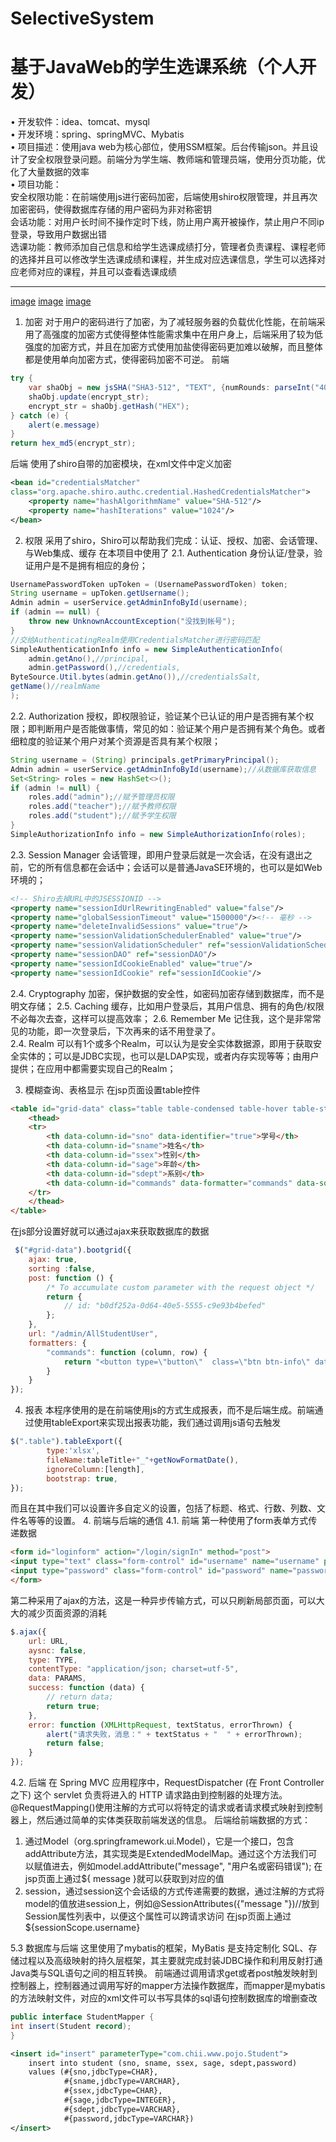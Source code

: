 # SelectiveSystem
# 基于JavaWeb的学生选课系统（个人开发）<br>
•	开发软件：idea、tomcat、mysql<br>
•	开发环境：spring、springMVC、Mybatis <br>
•	项目描述：使用java web为核心部位，使用SSM框架。后台传输json。并且设计了安全权限登录问题。前端分为学生端、教师端和管理员端，使用分页功能，优化了大量数据的效率<br>
•	项目功能：<br>
安全权限功能：在前端使用js进行密码加密，后端使用shiro权限管理，并且再次加密密码，使得数据库存储的用户密码为非对称密钥<br>
会话功能：对用户长时间不操作定时下线，防止用户离开被操作，禁止用户不同ip登录，导致用户数据出错<br>
选课功能：教师添加自己信息和给学生选课成绩打分，管理者负责课程、课程老师的选择并且可以修改学生选课成绩和课程，并生成对应选课信息，学生可以选择对应老师对应的课程，并且可以查看选课成绩<br>
***
[image]([https://github.com/chiihero/SelectiveSystem/blob/master/readme/1.png])
[image]([https://github.com/chiihero/SelectiveSystem/blob/master/readme/2.png])
[image]([https://github.com/chiihero/SelectiveSystem/blob/master/readme/3.png])

1. 加密
对于用户的密码进行了加密，为了减轻服务器的负载优化性能，在前端采用了高强度的加密方式使得整体性能需求集中在用户身上，后端采用了较为低强度的加密方式，并且在加密方式使用加盐使得密码更加难以破解，而且整体都是使用单向加密方式，使得密码加密不可逆。
前端
```java
try {
	var shaObj = new jsSHA("SHA3-512", "TEXT", {numRounds: parseInt("4096", 10)});
	shaObj.update(encrypt_str);
	encrypt_str = shaObj.getHash("HEX");
} catch (e) {
	alert(e.message)
}
return hex_md5(encrypt_str);
```
后端
使用了shiro自带的加密模块，在xml文件中定义加密
```xml
<bean id="credentialsMatcher" 
class="org.apache.shiro.authc.credential.HashedCredentialsMatcher">
	<property name="hashAlgorithmName" value="SHA-512"/>
	<property name="hashIterations" value="1024"/>
</bean>
```
2. 权限
采用了shiro，Shiro可以帮助我们完成：认证、授权、加密、会话管理、与Web集成、缓存
在本项目中使用了
2.1.	Authentication
身份认证/登录，验证用户是不是拥有相应的身份；
```java
UsernamePasswordToken upToken = (UsernamePasswordToken) token;
String username = upToken.getUsername();
Admin admin = userService.getAdminInfoById(username);
if (admin == null) {
	throw new UnknownAccountException("没找到帐号");
}
//交给AuthenticatingRealm使用CredentialsMatcher进行密码匹配
SimpleAuthenticationInfo info = new SimpleAuthenticationInfo(
	admin.getAno(),//principal,
	admin.getPassword(),//credentials,
ByteSource.Util.bytes(admin.getAno()),//credentialsSalt,
getName()//realmName
);
```
2.2.	Authorization
授权，即权限验证，验证某个已认证的用户是否拥有某个权限；即判断用户是否能做事情，常见的如：验证某个用户是否拥有某个角色。或者细粒度的验证某个用户对某个资源是否具有某个权限；
```java
String username = (String) principals.getPrimaryPrincipal();
Admin admin = userService.getAdminInfoById(username);//从数据库获取信息
Set<String> roles = new HashSet<>();
if (admin != null) {
	roles.add("admin");//赋予管理员权限
	roles.add("teacher");//赋予教师权限
	roles.add("student");//赋予学生权限
}
SimpleAuthorizationInfo info = new SimpleAuthorizationInfo(roles);
```
2.3.	Session Manager
会话管理，即用户登录后就是一次会话，在没有退出之前，它的所有信息都在会话中；会话可以是普通JavaSE环境的，也可以是如Web环境的；
```xml
<!-- Shiro去掉URL中的JSESSIONID -->
<property name="sessionIdUrlRewritingEnabled" value="false"/>
<property name="globalSessionTimeout" value="1500000"/><!-- 毫秒 -->
<property name="deleteInvalidSessions" value="true"/>
<property name="sessionValidationSchedulerEnabled" value="true"/>
<property name="sessionValidationScheduler" ref="sessionValidationScheduler"/>
<property name="sessionDAO" ref="sessionDAO"/>
<property name="sessionIdCookieEnabled" value="true"/>
<property name="sessionIdCookie" ref="sessionIdCookie"/>
```
2.4.	Cryptography
加密，保护数据的安全性，如密码加密存储到数据库，而不是明文存储；
2.5.	Caching
缓存，比如用户登录后，其用户信息、拥有的角色/权限不必每次去查，这样可以提高效率；
2.6.	Remember Me
记住我，这个是非常常见的功能，即一次登录后，下次再来的话不用登录了。   
2.4.	Realm
可以有1个或多个Realm，可以认为是安全实体数据源，即用于获取安全实体的；可以是JDBC实现，也可以是LDAP实现，或者内存实现等等；由用户提供；在应用中都需要实现自己的Realm；
 
3.	模糊查询、表格显示
在jsp页面设置table控件
```html
<table id="grid-data" class="table table-condensed table-hover table-striped">
    <thead>
    <tr>
        <th data-column-id="sno" data-identifier="true">学号</th>
        <th data-column-id="sname">姓名</th>
        <th data-column-id="ssex">性别</th>
        <th data-column-id="sage">年龄</th>
        <th data-column-id="sdept">系别</th>
        <th data-column-id="commands" data-formatter="commands" data-sortable="false">修改</th>
    </tr>
    </thead>
</table>
```
在js部分设置好就可以通过ajax来获取数据库的数据
```js
 $("#grid-data").bootgrid({
	ajax: true,
	sorting :false,
	post: function () {
		/* To accumulate custom parameter with the request object */
		return {
			// id: "b0df252a-0d64-40e5-5555-c9e93b4befed"
		};
	},
	url: "/admin/AllStudentUser",
	formatters: {
		"commands": function (column, row) {
			return "<button type=\"button\"  class=\"btn btn-info\" data-row-id=\"" + row.sno + "\" onclick=\"window.location.href='/admin/StudentInfo?sno=" + row.sno + "'\"><span class=\"fa fa-pencil\"></span>ÐÞ¸Ä</button>";
		}
	}
});
```
4.	报表
本程序使用的是在前端使用js的方式生成报表，而不是后端生成。前端通过使用tableExport来实现出报表功能，我们通过调用js语句去触发
```js
$(".table").tableExport({
        type:'xlsx',
        fileName:tableTitle+"_"+getNowFormatDate(),
        ignoreColumn:[length],
        bootstrap: true,
});
```
而且在其中我们可以设置许多自定义的设置，包括了标题、格式、行数、列数、文件名等等的设置。
4.	前端与后端的通信
4.1.	前端
第一种使用了form表单方式传递数据
```html
<form id="loginform" action="/login/signIn" method="post">
<input type="text" class="form-control" id="username" name="username" placeholder="请输入学号">
<input type="password" class="form-control" id="password" name="password" placeholder="请输入5~24位密码"/>
</form>
```
第二种采用了ajax的方法，这是一种异步传输方式，可以只刷新局部页面，可以大大的减少页面资源的消耗
```js
$.ajax({
	url: URL,
	aysnc: false,
	type: TYPE,
	contentType: "application/json; charset=utf-5",
	data: PARAMS,
	success: function (data) {
		// return data;
		return true;
	},
	error: function (XMLHttpRequest, textStatus, errorThrown) {
		alert("请求失败，消息：" + textStatus + "  " + errorThrown);
		return false;
	}
});
```
4.2.	后端
在 Spring MVC 应用程序中，RequestDispatcher (在 Front Controller 之下) 这个 servlet 负责将进入的 HTTP 请求路由到控制器的处理方法。
@RequestMapping()使用注解的方式可以将特定的请求或者请求模式映射到控制器上，然后通过简单的实体类获取前端发送的信息。
后端给前端数据的方式：
1.	通过Model（org.springframework.ui.Model），它是一个接口，包含addAttribute方法，其实现类是ExtendedModelMap。通过这个方法我们可以赋值进去，例如model.addAttribute("message", "用户名或密码错误");
在jsp页面上通过${ message }就可以获取到对应的值
2.	session，通过session这个会话级的方式传递需要的数据，通过注解的方式将model的值放进session上，例如@SessionAttributes({"message "})//放到Session属性列表中，以便这个属性可以跨请求访问
在jsp页面上通过${sessionScope.username}

5.3 数据库与后端
这里使用了mybatis的框架，MyBatis 是支持定制化 SQL、存储过程以及高级映射的持久层框架，其主要就完成封装JDBC操作和利用反射打通Java类与SQL语句之间的相互转换。
前端通过调用请求get或者post触发映射到控制器上，控制器通过调用写好的mapper方法操作数据库，而mapper是mybatis的方法映射文件，对应的xml文件可以书写具体的sql语句控制数据库的增删查改
```java
public interface StudentMapper {
int insert(Student record);
}
```
```xml
<insert id="insert" parameterType="com.chii.www.pojo.Student">
    insert into student (sno, sname, ssex, sage, sdept,password)
    values (#{sno,jdbcType=CHAR},
            #{sname,jdbcType=VARCHAR},
            #{ssex,jdbcType=CHAR},
            #{sage,jdbcType=INTEGER},
            #{sdept,jdbcType=VARCHAR},
            #{password,jdbcType=VARCHAR})
</insert>
```